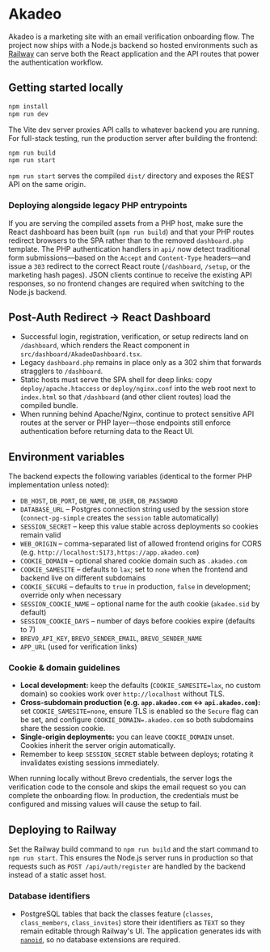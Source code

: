 # Akadeo

Akadeo is a marketing site with an email verification onboarding flow. The project now ships with a Node.js backend so hosted environments such as [Railway](https://railway.app/) can serve both the React application and the API routes that power the authentication workflow.

## Getting started locally

```bash
npm install
npm run dev
```

The Vite dev server proxies API calls to whatever backend you are running. For full-stack testing, run the production server after building the frontend:

```bash
npm run build
npm run start
```

`npm run start` serves the compiled `dist/` directory and exposes the REST API on the same origin.

### Deploying alongside legacy PHP entrypoints

If you are serving the compiled assets from a PHP host, make sure the React dashboard has been built (`npm run build`) and that your PHP routes redirect browsers to the SPA rather than to the removed `dashboard.php` template. The PHP authentication handlers in `api/` now detect traditional form submissions—based on the `Accept` and `Content-Type` headers—and issue a `303` redirect to the correct React route (`/dashboard`, `/setup`, or the marketing hash pages). JSON clients continue to receive the existing API responses, so no frontend changes are required when switching to the Node.js backend.

## Post-Auth Redirect → React Dashboard

- Successful login, registration, verification, or setup redirects land on `/dashboard`, which renders the React component in `src/dashboard/AkadeoDashboard.tsx`.
- Legacy `dashboard.php` remains in place only as a 302 shim that forwards stragglers to `/dashboard`.
- Static hosts must serve the SPA shell for deep links: copy `deploy/apache.htaccess` or `deploy/nginx.conf` into the web root next to `index.html` so that `/dashboard` (and other client routes) load the compiled bundle.
- When running behind Apache/Nginx, continue to protect sensitive API routes at the server or PHP layer—those endpoints still enforce authentication before returning data to the React UI.

## Environment variables

The backend expects the following variables (identical to the former PHP implementation unless noted):

- `DB_HOST`, `DB_PORT`, `DB_NAME`, `DB_USER`, `DB_PASSWORD`
- `DATABASE_URL` – Postgres connection string used by the session store (`connect-pg-simple` creates the `session` table automatically)
- `SESSION_SECRET` – keep this value stable across deployments so cookies remain valid
- `WEB_ORIGIN` – comma-separated list of allowed frontend origins for CORS (e.g. `http://localhost:5173,https://app.akadeo.com`)
- `COOKIE_DOMAIN` – optional shared cookie domain such as `.akadeo.com`
- `COOKIE_SAMESITE` – defaults to `lax`; set to `none` when the frontend and backend live on different subdomains
- `COOKIE_SECURE` – defaults to `true` in production, `false` in development; override only when necessary
- `SESSION_COOKIE_NAME` – optional name for the auth cookie (`akadeo.sid` by default)
- `SESSION_COOKIE_DAYS` – number of days before cookies expire (defaults to 7)
- `BREVO_API_KEY`, `BREVO_SENDER_EMAIL`, `BREVO_SENDER_NAME`
- `APP_URL` (used for verification links)

### Cookie & domain guidelines

- **Local development:** keep the defaults (`COOKIE_SAMESITE=lax`, no custom domain) so cookies work over `http://localhost` without TLS.
- **Cross-subdomain production (e.g. `app.akadeo.com` ↔ `api.akadeo.com`):** set `COOKIE_SAMESITE=none`, ensure TLS is enabled so the `Secure` flag can be set, and configure `COOKIE_DOMAIN=.akadeo.com` so both subdomains share the session cookie.
- **Single-origin deployments:** you can leave `COOKIE_DOMAIN` unset. Cookies inherit the server origin automatically.
- Remember to keep `SESSION_SECRET` stable between deploys; rotating it invalidates existing sessions immediately.

When running locally without Brevo credentials, the server logs the verification
code to the console and skips the email request so you can complete the
onboarding flow. In production, the credentials must be configured and missing
values will cause the setup to fail.

## Deploying to Railway

Set the Railway build command to `npm run build` and the start command to `npm run start`. This ensures the Node.js server runs in production so that requests such as `POST /api/auth/register` are handled by the backend instead of a static asset host.

### Database identifiers

- PostgreSQL tables that back the classes feature (`classes`, `class_members`, `class_invites`) store their identifiers as
  `TEXT` so they remain editable through Railway's UI. The application generates ids with [`nanoid`](https://github.com/ai/nanoid),
  so no database extensions are required.
